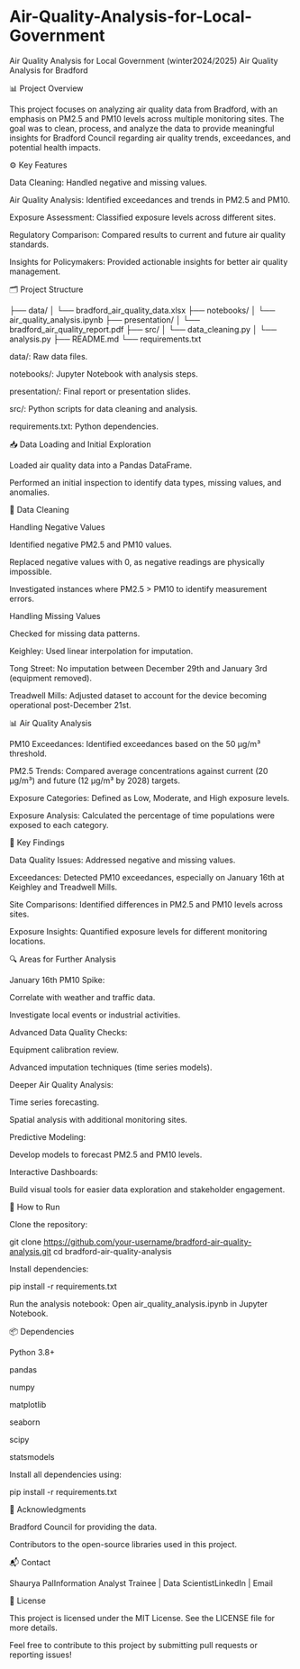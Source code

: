 # Air-Quality-Analysis-for-Local-Government
Air Quality Analysis for Local Government (winter2024/2025)
Air Quality Analysis for Bradford

📊 Project Overview

This project focuses on analyzing air quality data from Bradford, with an emphasis on PM2.5 and PM10 levels across multiple monitoring sites. The goal was to clean, process, and analyze the data to provide meaningful insights for Bradford Council regarding air quality trends, exceedances, and potential health impacts.

⚙️ Key Features

Data Cleaning: Handled negative and missing values.

Air Quality Analysis: Identified exceedances and trends in PM2.5 and PM10.

Exposure Assessment: Classified exposure levels across different sites.

Regulatory Comparison: Compared results to current and future air quality standards.

Insights for Policymakers: Provided actionable insights for better air quality management.

🗂️ Project Structure

├── data/
│   └── bradford_air_quality_data.xlsx
├── notebooks/
│   └── air_quality_analysis.ipynb
├── presentation/
│   └── bradford_air_quality_report.pdf
├── src/
│   └── data_cleaning.py
│   └── analysis.py
├── README.md
└── requirements.txt

data/: Raw data files.

notebooks/: Jupyter Notebook with analysis steps.

presentation/: Final report or presentation slides.

src/: Python scripts for data cleaning and analysis.

requirements.txt: Python dependencies.

📥 Data Loading and Initial Exploration

Loaded air quality data into a Pandas DataFrame.

Performed an initial inspection to identify data types, missing values, and anomalies.

🧹 Data Cleaning

Handling Negative Values

Identified negative PM2.5 and PM10 values.

Replaced negative values with 0, as negative readings are physically impossible.

Investigated instances where PM2.5 > PM10 to identify measurement errors.

Handling Missing Values

Checked for missing data patterns.

Keighley: Used linear interpolation for imputation.

Tong Street: No imputation between December 29th and January 3rd (equipment removed).

Treadwell Mills: Adjusted dataset to account for the device becoming operational post-December 21st.

📊 Air Quality Analysis

PM10 Exceedances: Identified exceedances based on the 50 µg/m³ threshold.

PM2.5 Trends: Compared average concentrations against current (20 µg/m³) and future (12 µg/m³ by 2028) targets.

Exposure Categories: Defined as Low, Moderate, and High exposure levels.

Exposure Analysis: Calculated the percentage of time populations were exposed to each category.

📝 Key Findings

Data Quality Issues: Addressed negative and missing values.

Exceedances: Detected PM10 exceedances, especially on January 16th at Keighley and Treadwell Mills.

Site Comparisons: Identified differences in PM2.5 and PM10 levels across sites.

Exposure Insights: Quantified exposure levels for different monitoring locations.

🔍 Areas for Further Analysis

January 16th PM10 Spike:

Correlate with weather and traffic data.

Investigate local events or industrial activities.

Advanced Data Quality Checks:

Equipment calibration review.

Advanced imputation techniques (time series models).

Deeper Air Quality Analysis:

Time series forecasting.

Spatial analysis with additional monitoring sites.

Predictive Modeling:

Develop models to forecast PM2.5 and PM10 levels.

Interactive Dashboards:

Build visual tools for easier data exploration and stakeholder engagement.

🚀 How to Run

Clone the repository:

git clone https://github.com/your-username/bradford-air-quality-analysis.git
cd bradford-air-quality-analysis

Install dependencies:

pip install -r requirements.txt

Run the analysis notebook:
Open air_quality_analysis.ipynb in Jupyter Notebook.

📦 Dependencies

Python 3.8+

pandas

numpy

matplotlib

seaborn

scipy

statsmodels

Install all dependencies using:

pip install -r requirements.txt

🙌 Acknowledgments

Bradford Council for providing the data.

Contributors to the open-source libraries used in this project.

📬 Contact

Shaurya PalInformation Analyst Trainee | Data ScientistLinkedIn | Email

📢 License

This project is licensed under the MIT License. See the LICENSE file for more details.

Feel free to contribute to this project by submitting pull requests or reporting issues!

